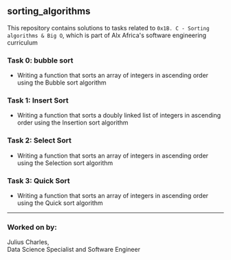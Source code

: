 ## sorting_algorithms   

This repository contains solutions to tasks related to `0x1B. C - Sorting algorithms & Big O`, which is part of Alx 
Africa's software engineering curriculum

### Task 0: bubble sort
+ Writing a function that sorts an array of integers in ascending order using the Bubble sort algorithm

### Task 1: Insert Sort
+ Writing a function that sorts a doubly linked list of integers in ascending order using the Insertion sort algorithm

### Task 2: Select Sort
+ Writing a function that sorts an array of integers in ascending order using the Selection sort algorithm

### Task 3: Quick Sort
+ Writing a function that sorts an array of integers in ascending order using the Quick sort algorithm 

----------------------------------------------

### Worked on by:
Julius Charles,  
Data Science Specialist and Software Engineer

